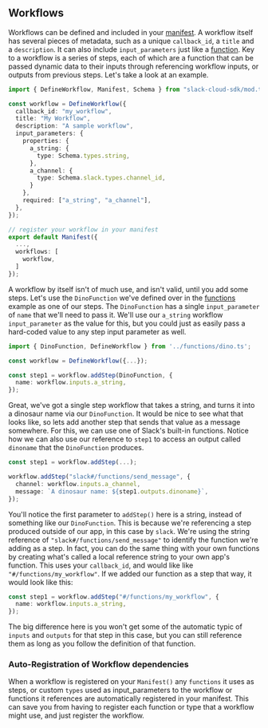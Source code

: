 ## Workflows

Workflows can be defined and included in your [manifest][manifest]. A workflow itself has several pieces of metadata, such as a unique `callback_id`, a `title` and a `description`. It can also include `input_parameters` just like a [function][function]. Key to a workflow is a series of steps, each of which are a function that can be passed dynamic data to their inputs through referencing workflow inputs, or outputs from previous steps. Let's take a look at an example.

```ts
import { DefineWorkflow, Manifest, Schema } from "slack-cloud-sdk/mod.ts";

const workflow = DefineWorkflow({
  callback_id: "my_workflow",
  title: "My Workflow",
  description: "A sample workflow",
  input_parameters: {
    properties: {
      a_string: {
        type: Schema.types.string,
      },
      a_channel: {
        type: Schema.slack.types.channel_id,
      }
    },
    required: ["a_string", "a_channel"],
  },
});

// register your workflow in your manifest
export default Manifest({
  ...,
  workflows: [
    workflow,
  ]
});
```

A workflow by itself isn't of much use, and isn't valid, until you add some steps. Let's use the `DinoFunction` we've defined over in the [functions][function] example as one of our steps. The `DinoFunction` has a single `input_parameter` of `name` that we'll need to pass it. We'll use our `a_string` workflow `input_parameter` as the value for this, but you could just as easily pass a hard-coded value to any step input parameter as well.

```ts
import { DinoFunction, DefineWorkflow } from '../functions/dino.ts';

const workflow = DefineWorkflow({...});

const step1 = workflow.addStep(DinoFunction, {
  name: workflow.inputs.a_string,
});
```

Great, we've got a single step workflow that takes a string, and turns it into a dinosaur name via our `DinoFunction`. It would be nice to see what that looks like, so lets add another step that sends that value as a message somewhere. For this, we can use one of Slack's built-in functions. Notice how we can also use our reference to `step1` to access an output called `dinoname` that the `DinoFunction` produces.

```ts
const step1 = workflow.addStep(...);

workflow.addStep("slack#/functions/send_message", {
  channel: workflow.inputs.a_channel,
  message: `A dinosaur name: ${step1.outputs.dinoname}`,
});
```

You'll notice the first parameter to `addStep()` here is a string, instead of something like our `DinoFunction`. This is because we're referencing a step produced outside of our app, in this case by `slack`. We're using the string reference of `"slack#/functions/send_message"` to identify the function we're adding as a step. In fact, you can do the same thing with your own functions by creating what's called a local reference string to your own app's function. This uses your `callback_id`, and would like like `"#/functions/my_workflow"`. If we added our function as a step that way, it would look like this:

```ts
const step1 = workflow.addStep("#/functions/my_workflow", {
  name: workflow.inputs.a_string,
});
```

The big difference here is you won't get some of the automatic typic of `inputs` and `outputs` for that step in this case, but you can still reference them as long as you follow the definition of that function.

### Auto-Registration of Workflow dependencies

When a workflow is registered on your `Manifest()` any `functions` it uses as steps, or custom `types` used as input_parameters to the workflow or functions it references are automatically registered in your manifest. This can save you from having to register each function or type that a workflow might use, and just register the workflow.

[manifest]: ./manifest.md
[function]: ./functions.md